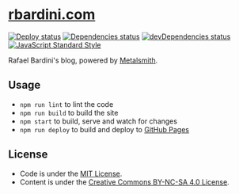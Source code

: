 # [rbardini.com](https://rbardini.com)

[![Deploy status](https://img.shields.io/badge/dynamic/json.svg?url=https://api.netlify.com/api/v1/sites/rbardini.com/deploys&label=deploy&query=$[0].state&colorB=blue)](https://app.netlify.com/sites/rbardini/deploys)
[![Dependencies status](https://img.shields.io/david/rbardini/rbardini.com.svg)](https://david-dm.org/rbardini/rbardini.com)
[![devDependencies status](https://img.shields.io/david/dev/rbardini/rbardini.com.svg)](https://david-dm.org/rbardini/rbardini.com?type=dev)
[![JavaScript Standard Style](https://img.shields.io/badge/code%20style-standard-brightgreen.svg)](http://standardjs.com/)

Rafael Bardini's blog, powered by [Metalsmith](https://github.com/metalsmith/metalsmith).

## Usage

- `npm run lint` to lint the code
- `npm run build` to build the site
- `npm start` to build, serve and watch for changes
- `npm run deploy` to build and deploy to [GitHub Pages](https://pages.github.com/)

## License

- Code is under the [MIT License](https://opensource.org/licenses/MIT).
- Content is under the [Creative Commons BY-NC-SA 4.0 License](https://creativecommons.org/licenses/by-nc-sa/4.0/).
